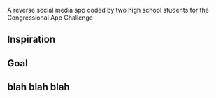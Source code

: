 A reverse social media app coded by two high school students for the Congressional App Challenge

## Inspiration

## Goal

## blah blah blah
